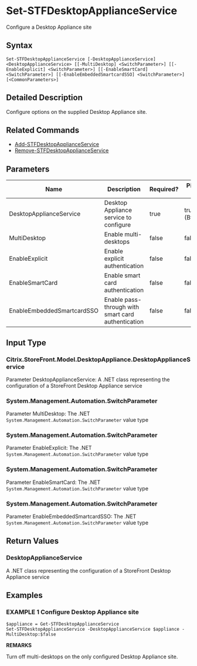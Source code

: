 ﻿# Set-STFDesktopApplianceService

Configure a Desktop Appliance site

## Syntax

```
Set-STFDesktopApplianceService [-DesktopApplianceService] <DesktopApplianceService> [[-MultiDesktop] <SwitchParameter>] [[-EnableExplicit] <SwitchParameter>] [[-EnableSmartCard] <SwitchParameter>] [[-EnableEmbeddedSmartcardSSO] <SwitchParameter>] [<CommonParameters>]
```

## Detailed Description

Configure options on the supplied Desktop Appliance site.

## Related Commands

* [Add-STFDesktopApplianceService](Add-STFDesktopApplianceService.md)
* [Remove-STFDesktopApplianceService](Remove-STFDesktopApplianceService.md)

## Parameters

| Name   | Description | Required? | Pipeline Input | Default Value |
| --- | --- | --- | --- | --- |
|DesktopApplianceService|Desktop Appliance service to configure|true|true (ByValue)| |
|MultiDesktop|Enable multi-desktops|false|false| |
|EnableExplicit|Enable explicit authentication|false|false| |
|EnableSmartCard|Enable smart card authentication|false|false| |
|EnableEmbeddedSmartcardSSO|Enable pass-through with smart card authentication|false|false| |

## Input Type

### Citrix.StoreFront.Model.DesktopAppliance.DesktopApplianceService

Parameter DesktopApplianceService: A .NET class representing the configuration of a StoreFront Desktop Appliance service

### System.Management.Automation.SwitchParameter

Parameter MultiDesktop: The .NET `System.Management.Automation.SwitchParameter` value type

### System.Management.Automation.SwitchParameter

Parameter EnableExplicit: The .NET `System.Management.Automation.SwitchParameter` value type

### System.Management.Automation.SwitchParameter

Parameter EnableSmartCard: The .NET `System.Management.Automation.SwitchParameter` value type

### System.Management.Automation.SwitchParameter

Parameter EnableEmbeddedSmartcardSSO: The .NET `System.Management.Automation.SwitchParameter` value type

## Return Values

### DesktopApplianceService

A .NET class representing the configuration of a StoreFront Desktop Appliance service

## Examples

### EXAMPLE 1 Configure Desktop Appliance site

```
$appliance = Get-STFDesktopApplianceService
Set-STFDesktopApplianceService -DesktopApplianceService $appliance -MultiDesktop:$false
```

**REMARKS**

Turn off multi-desktops on the only configured Desktop Appliance site.
